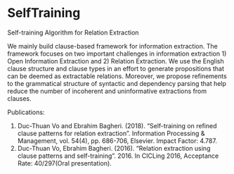 # SelfTraining
Self-training Algorithm for Relation Extraction

We mainly build clause-based framework for information extraction. The framework focuses on two important challenges in information extraction 1) Open Information Extraction and 2) Relation Extraction. We use the English clause structure and clause types in an effort to generate propositions that can be deemed as extractable relations. Moreover, we propose refinements to the grammatical structure of syntactic and dependency parsing that help reduce the number of incoherent and uninformative extractions from clauses.

Publications:
1.	Duc-Thuan Vo and Ebrahim Bagheri. (2018). “Self-training on refined clause patterns for relation extraction”. Information Processing & Management, vol. 54(4), pp. 686-706, Elsevier. Impact Factor: 4.787.
2.	Duc-Thuan Vo, Ebrahim Bagheri. (2016). “Relation extraction using clause patterns and self-training”. 2016. In CICLing 2016, Acceptance Rate: 40/297(Oral presentation).
